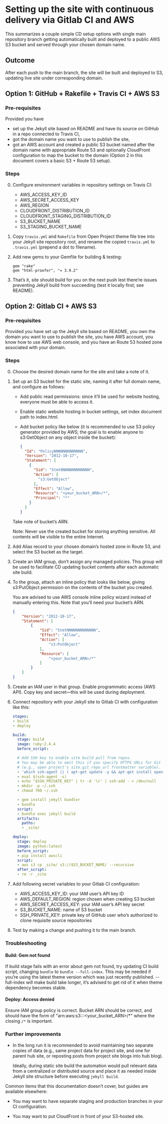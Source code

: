 # Setting up the site with continuous delivery via Gitlab CI and AWS

This summarizes a couple simple CD setup options
with single main repository branch getting automatically
built and deployed to a public AWS S3 bucket
and served through your chosen domain name.

## Outcome

After each push to the main branch, the site will be built and deployed to S3,
updating live site under corresponding domain.

## Option 1: GitHub + Rakefile + Travis CI + AWS S3

### Pre-requisites

Provided you have

* set up the Jekyll site based on README and have its source on GitHub
  in a repo connected to Travis CI,
* got the domain name you want to use to publish the site,
* got an AWS account and created a public S3 bucket
  named after the domain name
  with appropriate Route 53 and optionally CloudFront configuration
  to map the bucket to the domain
  (Option 2 in this document covers a basic S3 + Route 53 setup).

### Steps

0. Configure environment variables in repository settings on Travis CI:

   - AWS_ACCESS_KEY_ID
   - AWS_SECRET_ACCESS_KEY
   - AWS_REGION
   - CLOUDFRONT_DISTRIBUTION_ID
   - CLOUDFRONT_STAGING_DISTRIBUTION_ID
   - S3_BUCKET_NAME
   - S3_STAGING_BUCKET_NAME

1. Copy `travis.yml` and `Rakefile` from Open Project theme file tree
   into your Jekyll site repository root, and rename the copied
   `travis.yml` to `.travis.yml` (prepend a dot to filename).

2. Add new gems to your Gemfile for building & testing:

   ```
   gem "rake"
   gem "html-proofer", "= 3.9.2"
   ```

3. That’s it, site should build for you on the next push lest there’re
   issues preventing Jekyll build from succeeding
   (test it locally first; see README).

## Option 2: Gitlab CI + AWS S3

### Pre-requisites

Provided you have set up the Jekyll site based on README,
you own the domain you want to use to publish the site,
you have AWS account, you know how to use AWS web console,
and you have an Route 53 hosted zone associated with your domain.

### Steps

0. Choose the desired domain name for the site and take a note of it.

1. Set up an S3 bucket for the static site, naming it after full domain name,
   and configure as follows:

   - Add public read permissions: since it’ll be used for website hosting,
     everyone must be able to access it.

   - Enable static website hosting in bucket settings,
     set index document path to index.html.

   - Add bucket policy like below (it is recommended to use S3 policy generator
     provided by AWS; the goal is to enable anyone to s3:GetObject
     on any object inside the bucket):

      ```json
      {
        "Id": "PolicyNNNNNNNNNNNNN",
        "Version": "2012-10-17",
        "Statement": [
          {
            "Sid": "StmtNNNNNNNNNNNNN",
            "Action": [
              "s3:GetObject"
            ],
            "Effect": "Allow",
            "Resource": "<your_bucket_ARN>/*",
            "Principal": "*"
          }
        ]
      }
      ```

    Take note of bucket’s ARN.

    Note: Never use the created bucket for storing anything sensitive.
    All contents will be visible to the entire Internet.

2. Add Alias record to your chosen domain’s hosted zone in Route 53,
   and select the S3 bucket as the target.

3. Create an IAM group, don’t assign any managed policies.
   This group will be used to facilitate CD updating bucket contents after each
   automatic site build.

4. To the group, attach an inline policy that looks like below,
   giving s3:PutObject permission on the contents of the bucket you created.
   
   You are advised to use AWS console inline policy wizard instead of
   manually entering this.  Note that you’ll need your bucket’s ARN.
   
   ```json
   {
       "Version": "2012-10-17",
       "Statement": [
           {
               "Sid": "StmtNNNNNNNNNNNNN",
               "Effect": "Allow",
               "Action": [
                   "s3:PutObject"
               ],
               "Resource": [
                   "<your_bucket_ARN>/*"
               ]
           }
       ]
   }
   ```

5. Create an IAM user in that group. Enable programmatic access (AWS API).
   Copy key and secret—this will be used during deployment.

6. Connect repository with your Jekyll site to Gitlab CI with configuration like this:

   ```yaml
   stages:
   - build
   - deploy
   
   build:
     stage: build
     image: ruby:2.4.4
     before_script:

     # Add SSH key to enable site build pull from repos.
     # You may be able to omit this if you specify HTTPS URLs for Git repos
     # (e.g., open project’s site.git_repo_url frontmatter variable).
     - 'which ssh-agent || ( apt-get update -y && apt-get install openssh-client -y )'
     - eval $(ssh-agent -s)
     - echo "$SSH_PRIVATE_KEY" | tr -d '\r' | ssh-add - > /dev/null
     - mkdir -p ~/.ssh
     - chmod 700 ~/.ssh

     - gem install jekyll bundler
     - bundle
     script:
     - bundle exec jekyll build
     artifacts:
       paths:
       - _site/
   
   deploy:
     stage: deploy
     image: python:latest
     before_script:
     - pip install awscli
     script:
     - aws s3 cp _site/ s3://$S3_BUCKET_NAME/ --recursive
     after_script:
     - rm -r _site
   ```

7. Add following secret variables to your Gitlab CI configuration:

   - AWS_ACCESS_KEY_ID: your IAM user’s API key ID
   - AWS_DEFAULT_REGION: region chosen when creating S3 bucket
   - AWS_SECRET_ACCESS_KEY: your IAM user’s API key secret
   - S3_BUCKET_NAME: name of S3 bucket
   - SSH_PRIVATE_KEY: private key of GitHub user who’s authorized to clone
     requisite source repositories

8. Test by making a change and pushing it to the main branch.

### Troubleshooting

#### Build: Gem not found

If build stage fails with an error about gem not found,
try updating CI build script, changing `bundle` to `bundle --full-index`.
This may be needed if you’re using the latest theme version which
was just recently published. --full-index will make build take longer,
it’s advised to get rid of it when theme dependency becomes stable.

#### Deploy: Access denied

Ensure IAM group policy is correct. Bucket ARN should be correct,
and should have the form of "arn:aws:s3:::<your_bucket_ARN>/*"
where the closing `/*` is important.

### Further improvements

- In the long run it is recommended to avoid maintaining two separate copies
  of data (e.g., same project data for project site, and one for parent hub site,
  or reposting posts from project site blogs into hub blog).
  
  Ideally, during static site build the automation would pull relevant data
  from a centralized or distributed source and place it as needed
  inside Jekyll site structure before executing `jekyll build`.

Common items that this documentation doesn’t cover,
but guides are available elsewhere:

- You may want to have separate staging and production branches in your
  CI configuration.

- You may want to put CloudFront in front of your S3-hosted site.
